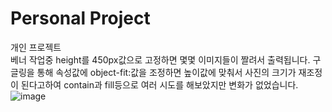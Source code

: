 # Personal Project
개인 프로젝트  
베너 작업중 
height를 450px값으로 고정하면 몇몇 이미지들이 짤려서 출력됩니다.
구글링을 통해 속성값에 object-fit:값을 조정하면 높이값에 맞춰서 사진의 크기가 재조정이 된다고하여 contain과 fill등으로 여러 시도를 해보았지만 변화가 없었습니다. 
![image](https://user-images.githubusercontent.com/96415820/161201177-e0023bad-e579-4adf-ba42-1a942094a38e.png)
